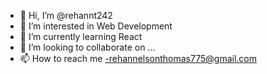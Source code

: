 - 👋 Hi, I’m @rehannt242
- 👀 I’m interested in Web Development
- 🌱 I’m currently learning React
- 💞️ I’m looking to collaborate on ...
- 📫 How to reach me -rehannelsonthomas775@gmail.com

<!---
rehannt242/rehannt242 is a ✨ special ✨ repository because its `README.md` (this file) appears on your GitHub profile.
You can click the Preview link to take a look at your changes.
--->
